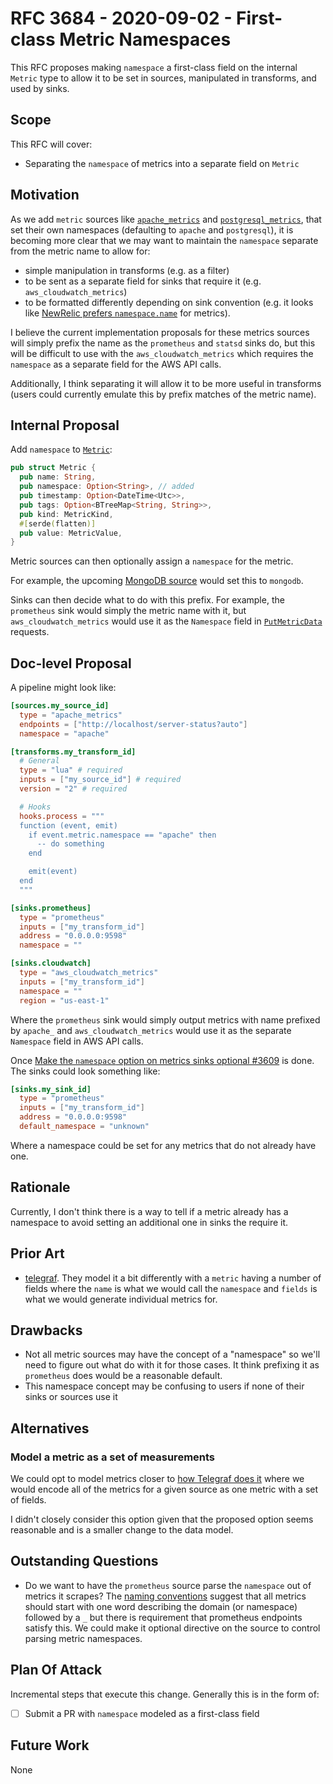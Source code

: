 # RFC 3684 - 2020-09-02 - First-class Metric Namespaces

This RFC proposes making `namespace` a first-class field on the internal
`Metric` type to allow it to be set in sources, manipulated in transforms, and
used by sinks.

## Scope

This RFC will cover:

- Separating the `namespace` of metrics into a separate field on `Metric`

## Motivation

As we add `metric` sources like
[`apache_metrics`](https://github.com/timberio/vector/blob/master/rfcs/2020-08-21-3092-apache-metrics)
and
[`postgresql_metrics`](https://github.com/timberio/vector/blob/master/rfcs/2020-08-27-3603-postgres-metrics.md),
that set their own namespaces (defaulting to `apache` and `postgresql`), it is
becoming more clear that we may want to maintain the `namespace` separate from
the metric name to allow for:

- simple manipulation in transforms (e.g. as a filter)
- to be sent as a separate field for sinks that require it (e.g.
  `aws_cloudwatch_metrics`)
- to be formatted differently depending on sink convention (e.g. it looks like
  [NewRelic prefers
  `namespace.name`](https://docs.newrelic.com/docs/telemetry-data-platform/get-data/apis/report-metrics-metric-api)
  for metrics).

I believe the current implementation proposals for these metrics sources will
simply prefix the name as the `prometheus` and `statsd` sinks do, but this will
be difficult to use with the `aws_cloudwatch_metrics` which requires the
`namespace` as a separate field for the AWS API calls.

Additionally, I think separating it will allow it to be more useful in
transforms (users could currently emulate this by prefix matches of the metric
name).

## Internal Proposal

Add `namespace` to
[`Metric`](https://github.com/timberio/vector/blob/75844bc0f67d24ad1b54bfa130d074810ad2aa50/src/event/metric.rs#L10-L17):

```rust
pub struct Metric {
  pub name: String,
  pub namespace: Option<String>, // added
  pub timestamp: Option<DateTime<Utc>>,
  pub tags: Option<BTreeMap<String, String>>,
  pub kind: MetricKind,
  #[serde(flatten)]
  pub value: MetricValue,
}
```

Metric sources can then optionally assign a `namespace` for the metric.

For example, the upcoming [MongoDB
source](https://github.com/timberio/vector/pull/3681) would set this to
`mongodb`.

Sinks can then decide what to do with this prefix. For example, the
`prometheus` sink would simply the metric name with it, but
`aws_cloudwatch_metrics` would use it as the `Namespace` field in
[`PutMetricData`](https://docs.aws.amazon.com/AmazonCloudWatch/latest/APIReference/API_PutMetricData.html)
requests.

## Doc-level Proposal

A pipeline might look like:

```toml
[sources.my_source_id]
  type = "apache_metrics"
  endpoints = ["http://localhost/server-status?auto"]
  namespace = "apache"

[transforms.my_transform_id]
  # General
  type = "lua" # required
  inputs = ["my_source_id"] # required
  version = "2" # required

  # Hooks
  hooks.process = """
  function (event, emit)
    if event.metric.namespace == "apache" then
      -- do something
    end

    emit(event)
  end
  """

[sinks.prometheus]
  type = "prometheus"
  inputs = ["my_transform_id"]
  address = "0.0.0.0:9598"
  namespace = ""

[sinks.cloudwatch]
  type = "aws_cloudwatch_metrics"
  inputs = ["my_transform_id"]
  namespace = ""
  region = "us-east-1"
```

Where the `prometheus` sink would simply output metrics with name prefixed by
`apache_` and `aws_cloudwatch_metrics` would use it as the separate `Namespace`
field in AWS API calls.

Once [Make the `namespace` option on metrics sinks optional
#3609](https://github.com/timberio/vector/issues/3609) is done. The sinks could
look something like:

```toml
[sinks.my_sink_id]
  type = "prometheus"
  inputs = ["my_transform_id"]
  address = "0.0.0.0:9598"
  default_namespace = "unknown"
```

Where a namespace could be set for any metrics that do not already have one.

## Rationale

Currently, I don't think there is a way to tell if a metric already has a
namespace to avoid setting an additional one in sinks the require it.

## Prior Art

- [telegraf](https://github.com/influxdata/telegraf/blob/b5fafb4c957b55701738f3ae78da4f54ffdec965/metric/metric.go#L12-L20).
  They model it a bit differently with a `metric` having a number of fields
  where the `name` is what we would call the `namespace` and `fields` is what we
  would generate individual metrics for.

## Drawbacks

- Not all metric sources may have the concept of a "namespace" so we'll need to
  figure out what do with it for those cases. It think prefixing it as
  `prometheus` does would be a reasonable default.
- This namespace concept may be confusing to users if none of their sinks or
  sources use it

## Alternatives

### Model a metric as a set of measurements

We could opt to model metrics closer to [how Telegraf does
it](https://github.com/influxdata/telegraf/blob/b5fafb4c957b55701738f3ae78da4f54ffdec965/metric/metric.go#L12-L20)
where we would encode all of the metrics for a given source as one metric with
a set of fields.

I didn't closely consider this option given that the proposed option seems
reasonable and is a smaller change to the data model.

## Outstanding Questions

- Do we want to have the `prometheus` source parse the `namespace` out of
  metrics it scrapes? The [naming
  conventions](https://prometheus.io/docs/practices/naming/) suggest that all
  metrics should start with one word describing the domain (or namespace)
  followed by a `_` but there is requirement that prometheus endpoints satisfy
  this. We could make it optional directive on the source to control parsing
  metric namespaces.

## Plan Of Attack

Incremental steps that execute this change. Generally this is in the form of:

- [ ] Submit a PR with `namespace` modeled as a first-class field

## Future Work

None

